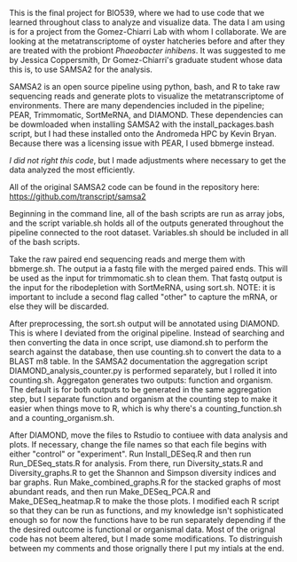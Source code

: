 This is the final project for BIO539, where we had to use code that we learned throughout class 
to analyze and visualize data. The data I am using is for a project from the Gomez-Chiarri Lab with whom I
collaborate. We are looking at the metatranscriptome of oyster hatcheries before and after they
are treated with the probiont *Phaeobacter inhibens*. It was suggested to me by Jessica Coppersmith, Dr Gomez-Chiarri's 
graduate student whose data this is, to use SAMSA2 for the analysis. 

SAMSA2 is an open source pipeline using python, bash, and R to take raw sequencing reads and generate 
plots to visualize the metatranscriptome of environments. There are many dependencies included in the pipeline; 
PEAR, Trimmomatic, SortMeRNA, and DIAMOND. These dependencies can be dowmloaded when installing SAMSA2 with the 
install_packages.bash script, but I had these installed onto the Andromeda HPC by Kevin Bryan. Because there was
a licensing issue with PEAR, I used bbmerge instead.

*I did not right this code*, but I made adjustments where necessary to get the data analyzed the most efficiently.

All of the original SAMSA2 code can be found in the repository here: https://github.com/transcript/samsa2

Beginning in the command line, all of the bash scripts are run as array jobs, and the script variable.sh
holds all of the outputs generated throughout the pipeline connected to the root dataset. Variables.sh should be included
in all of the bash scripts.

Take the raw paired end sequencing reads and merge them with bbmerge.sh. The output ia a
fastq file with the merged paired ends. This will be used as the input for trimmomatic.sh to clean them.
That fastq output is the input for the ribodepletion with SortMeRNA, using sort.sh. NOTE: it is important to include
a second flag called "other" to capture the mRNA, or else they will be discarded. 

After preprocessing, the sort.sh output will be annotated using DIAMOND. This is where I deviated from the original pipeline. Instead of searching and then converting the data in once script, use diamond.sh to perform the search against
the database, then use counting.sh to convert the data to a BLAST m8 table. In the SAMSA2 documentation the aggregation
script DIAMOND_analysis_counter.py is performed separately, but I rolled it into counting.sh. Aggregaton generates
two outputs: function and organism. The default is for both outputs to be generated in the same aggregation step,
but I separate function and organism at the counting step to make it easier when things move to R, which is why
there's a counting_function.sh and a counting_organism.sh. 

After DIAMOND, move the files to Rstudio to contiuee with data analysis and plots. If necessary, change the file names
so that each file begins with either "control" or "experiment". Run Install_DESeq.R and then run Run_DESeq_stats.R for
analysis. From there, run Diversity_stats.R and Diversity_graphs.R to get the Shannon and Simpson diversity indices and
bar graphs. Run Make_combined_graphs.R for the stacked graphs of most abundant reads, and then run Make_DESeq_PCA.R and 
Make_DESeq_heatmap.R to make the those plots. I modified each R script so that they can be run as functions, and my 
knowledge isn't sophisticated enough so for now the functions have to be run separately depending if the the desired
outcome is functional or organismal data. Most of the orignal code has not beem altered, but I made some modifications.
To distringuish between my comments and those orignally there I put my intials at the end. 
